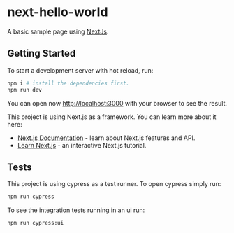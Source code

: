 # next-hello-world

A basic sample page using [NextJs](https://nextjs.org/docs).

## Getting Started

To start a development server with hot reload, run:

```bash
npm i # install the dependencies first.
npm run dev
```

You can open now [http://localhost:3000](http://localhost:3000) with your browser to see the result.

This project is using Next.js as a framework. You can learn more about it here:

- [Next.js Documentation](https://nextjs.org/docs) - learn about Next.js features and API.
- [Learn Next.js](https://nextjs.org/learn) - an interactive Next.js tutorial.

## Tests

This project is using cypress as a test runner. To open cypress simply run:

```bash
npm run cypress
```

To see the integration tests running in an ui run:

```bash
npm run cypress:ui
```
